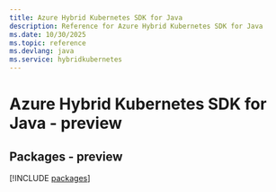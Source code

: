 ```yaml
---
title: Azure Hybrid Kubernetes SDK for Java
description: Reference for Azure Hybrid Kubernetes SDK for Java
ms.date: 10/30/2025
ms.topic: reference
ms.devlang: java
ms.service: hybridkubernetes
---
```

# Azure Hybrid Kubernetes SDK for Java - preview
## Packages - preview
[!INCLUDE [packages](hybrid-kubernetes-index.md)]